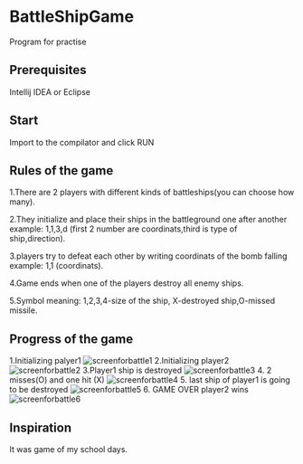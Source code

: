 # BattleShipGame
Program for practise
## Prerequisites
Intellij IDEA or Eclipse
## Start
Import to the compilator and click RUN
## Rules of the game
1.There are 2 players with different kinds of battleships(you can choose how many).

2.They initialize and place their ships in the battleground one after another
 example: 1,1,3,d (first 2 number are coordinats,third is type of ship,direction).
 
3.players try to defeat each other by writing coordinats of the bomb falling
 example: 1,1 (coordinats).
 
4.Game ends when one of the players destroy all enemy ships.

5.Symbol meaning: 1,2,3,4-size of the ship, X-destroyed ship,O-missed missile.
## Progress of the game
1.Initializing palyer1
![screenforbattle1](https://user-images.githubusercontent.com/35778633/53173961-017afc00-35e9-11e9-8457-791c8b2b2f7e.png)
2.Initializing player2
![screenforbattle2](https://user-images.githubusercontent.com/35778633/53174182-79492680-35e9-11e9-9370-84e4e508626b.png)
3.Player1 ship is destroyed
![screenforbattle3](https://user-images.githubusercontent.com/35778633/53174798-ee692b80-35ea-11e9-9449-dfceeaa53af6.png)
4. 2 misses(O) and one hit (X)
![screenforbattle4](https://user-images.githubusercontent.com/35778633/53174926-2bcdb900-35eb-11e9-8005-4c2e9f9a644c.png)
5. last ship of player1 is going to be destroyed
![screenforbattle5](https://user-images.githubusercontent.com/35778633/53174987-5ae42a80-35eb-11e9-9b88-33d47966205a.png)
6. GAME OVER player2 wins
![screenforbattle6](https://user-images.githubusercontent.com/35778633/53175014-6d5e6400-35eb-11e9-9152-f220f98d986a.png)

## Inspiration
It was game of my school days.
